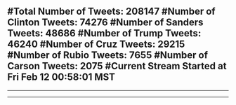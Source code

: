 #Total Number of Tweets: 208147 
#Number of Clinton Tweets: 74276
#Number of Sanders Tweets: 48686
#Number of Trump Tweets: 46240
#Number of Cruz Tweets: 29215
#Number of Rubio Tweets: 7655
#Number of Carson Tweets: 2075
#Current Stream Started at Fri Feb 12 00:58:01 MST
---
---
---
